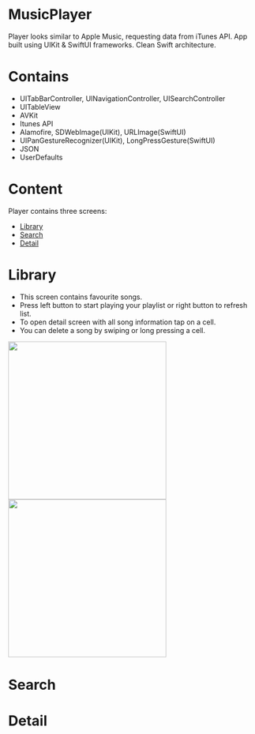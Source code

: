 # MusicPlayer
Player looks similar to Apple Music, requesting data from iTunes API. App built using UIKit &amp; SwiftUI frameworks. Clean Swift architecture.

# Contains 

- UITabBarController, UINavigationController, UISearchController
- UITableView
- AVKit
- Itunes API
- Alamofire, SDWebImage(UIKit), URLImage(SwiftUI)
- UIPanGestureRecognizer(UIKit), LongPressGesture(SwiftUI)
- JSON
- UserDefaults

# Content

Player contains three screens: 
- [Library](#library) 
- [Search](#search) 
- [Detail](#detail)

# Library

- This screen contains favourite songs. 
- Press left button to start playing your playlist or right button to refresh list.
- To open detail screen with all song information tap on a cell.
- You can delete a song by swiping or long pressing a cell.

<img width="320" src="https://user-images.githubusercontent.com/77533590/173417611-f27e1124-2c3c-4b9b-b0ff-6263dcadbdbf.mp4">     <img width="320" src="https://user-images.githubusercontent.com/77533590/173417728-72e0d665-5220-4399-b445-4ec54340c309.mp4">  










# Search


# Detail
